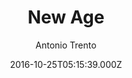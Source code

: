 ---
title: New Age
github: https://github.com/jekynewage/jekynewage.github.io
demo: https://jekynewage.github.io
author: Antonio Trento
ssg:
  - Jekyll
cms:
  - No Cms
date: 2016-10-25T05:15:39.000Z
github_branch: master
description: Start Boostrap New Age Theme for Jekyll
stale: false
---
